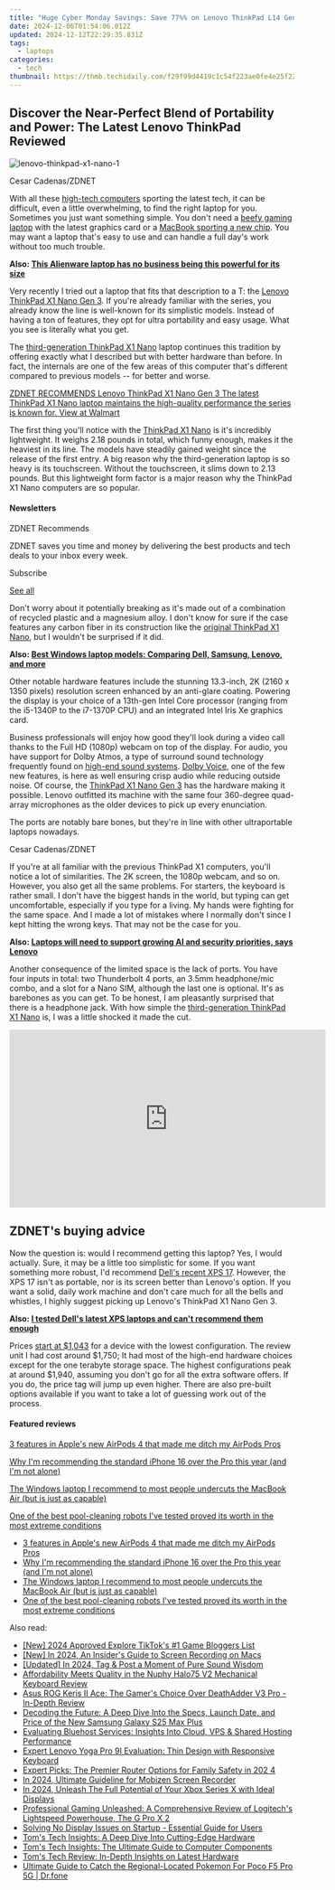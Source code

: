 ```yaml
---
title: "Huge Cyber Monday Savings: Save 77%% on Lenovo ThinkPad L14 Gen 3 - Limited Time Offer!"
date: 2024-12-06T01:54:06.012Z
updated: 2024-12-12T22:29:35.831Z
tags:
  - laptops
categories:
  - tech
thumbnail: https://thmb.techidaily.com/f29f99d4419c1c54f223ae0fe4e25f224aa2e0b29936958ff74ebecc1f44d1d0.png
---
```


## Discover the Near-Perfect Blend of Portability and Power: The Latest Lenovo ThinkPad Reviewed

![lenovo-thinkpad-x1-nano-1](https://www.zdnet.com/a/img/resize/cf3a21a3a1d2a6fccc2416c75414a474a130fbb3/2023/08/08/01ceacd4-58fd-4050-b64b-e6af18aff667/lenovo-thinkpad-x1-nano-1.jpg?auto=webp&width=1280)

Cesar Cadenas/ZDNET

With all these [high-tech computers](https://www.zdnet.com/article/best-laptop/) sporting the latest tech, it can be difficult, even a little overwhelming, to find the right laptop for you. Sometimes you just want something simple. You don't need a [beefy gaming laptop](https://www.zdnet.com/article/best-gaming-laptop/) with the latest graphics card or a [MacBook sporting a new chip](https://www.zdnet.com/article/best-mac/). You may want a laptop that's easy to use and can handle a full day's work without too much trouble.

**Also: [This Alienware laptop has no business being this powerful for its size](https://www.zdnet.com/article/this-alienware-laptop-has-no-business-being-this-powerful-for-its-size/)**

Very recently I tried out a laptop that fits that description to a T: the [Lenovo ThinkPad X1 Nano Gen 3](https://goto.walmart.com/c/5597632/565706/9383?sharedid=zdnet&partnerpropertyid=1980086&u=https%3A%2F%2Fwww.walmart.com%2Fip%2FLenovo-ThinkPad-X1-Nano-Gen-3-Intel-Laptop-13-IPS-60Hz-i7-1360P-Iris-Xe-Graphics-16GB-512GB%2F2016351869&subId1=zd-__COM_CLICK_ID__-dtp). If you're already familiar with the series, you already know the line is well-known for its simplistic models. Instead of having a ton of features, they opt for ultra portability and easy usage. What you see is literally what you get. 

The [third-generation ThinkPad X1 Nano](https://goto.walmart.com/c/5597632/565706/9383?sharedid=zdnet&partnerpropertyid=1980086&u=https%3A%2F%2Fwww.walmart.com%2Fip%2FLenovo-ThinkPad-X1-Nano-Gen-3-Intel-Laptop-13-IPS-60Hz-i7-1360P-Iris-Xe-Graphics-16GB-512GB%2F2016351869&subId1=zd-__COM_CLICK_ID__-dtp) laptop continues this tradition by offering exactly what I described but with better hardware than before. In fact, the internals are one of the few areas of this computer that's different compared to previous models -- for better and worse.

[ZDNET RECOMMENDS Lenovo ThinkPad X1 Nano Gen 3 The latest ThinkPad X1 Nano laptop maintains the high-quality performance the series is known for. View at Walmart](https://goto.walmart.com/c/5597632/565706/9383?sharedid=zdnet&partnerpropertyid=1980086&u=https%3A%2F%2Fwww.walmart.com%2Fip%2FLenovo-ThinkPad-X1-Nano-Gen-3-Intel-Laptop-13-IPS-60Hz-i7-1360P-Iris-Xe-Graphics-16GB-512GB%2F2016351869&subId1=zd-__COM_CLICK_ID__-dtp)

The first thing you'll notice with the [ThinkPad X1 Nano](https://shop-links.co/link/?url=https%3A%2F%2Fwww.lenovo.com%2Fus%2Fen%2Fp%2Flaptops%2Fthinkpad%2Fthinkpadx1%2Fthinkpad-x1-nano-gen-3-%2813-inch-intel%29%2Flen101t0054&publisher_slug=itechdaily19598&exclusive=1) is it's incredibly lightweight. It weighs 2.18 pounds in total, which funny enough, makes it the heaviest in its line. The models have steadily gained weight since the release of the first entry. A big reason why the third-generation laptop is so heavy is its touchscreen. Without the touchscreen, it slims down to 2.13 pounds. But this lightweight form factor is a major reason why the ThinkPad X1 Nano computers are so popular.

#### Newsletters

ZDNET Recommends

ZDNET saves you time and money by delivering the best products and tech deals to your inbox every week.

 Subscribe

[See all](https://www.zdnet.com/newsletters/)

Don't worry about it potentially breaking as it's made out of a combination of recycled plastic and a magnesium alloy. I don't know for sure if the case features any carbon fiber in its construction like the [original ThinkPad X1 Nano](https://www.zdnet.com/product/lenovo-thinkpad-x1-nano-gen-1-13-core-i5-1130g7-8-gb-256-gb-ssd/), but I wouldn't be surprised if it did. 

**Also: [Best Windows laptop models: Comparing Dell, Samsung, Lenovo, and more](https://www.zdnet.com/article/best-windows-laptop/)**

Other notable hardware features include the stunning 13.3-inch, 2K (2160 x 1350 pixels) resolution screen enhanced by an anti-glare coating. Powering the display is your choice of a 13th-gen Intel Core processor (ranging from the i5-1340P to the i7-1370P CPU) and an integrated Intel Iris Xe graphics card.

Business professionals will enjoy how good they'll look during a video call thanks to the Full HD (1080p) webcam on top of the display. For audio, you have support for Dolby Atmos, a type of surround sound technology frequently found on [high-end sound systems](https://www.zdnet.com/home-and-office/home-entertainment/best-sound-system/). [Dolby Voice](https://www.zdnet.com/home-and-office/smart-office/dolby-aims-to-bolster-audio-video-conferencing-in-huddle-rooms/), one of the few new features, is here as well ensuring crisp audio while reducing outside noise. Of course, the [ThinkPad X1 Nano Gen 3](https://shop-links.co/link/?url=https%3A%2F%2Fwww.lenovo.com%2Fus%2Fen%2Fp%2Flaptops%2Fthinkpad%2Fthinkpadx1%2Fthinkpad-x1-nano-gen-3-%2813-inch-intel%29%2Flen101t0054%3F&publisher_slug=itechdaily19598&exclusive=1) has the hardware making it possible. Lenovo outfitted its machine with the same four 360-degree quad-array microphones as the older devices to pick up every enunciation.

The ports are notably bare bones, but they're in line with other ultraportable laptops nowadays.

Cesar Cadenas/ZDNET

If you're at all familiar with the previous ThinkPad X1 computers, you'll notice a lot of similarities. The 2K screen, the 1080p webcam, and so on. However, you also get all the same problems. For starters, the keyboard is rather small. I don't have the biggest hands in the world, but typing can get uncomfortable, especially if you type for a living. My hands were fighting for the same space. And I made a lot of mistakes where I normally don't since I kept hitting the wrong keys. That may not be the case for you.

**Also: [Laptops will need to support growing AI and security priorities, says Lenovo](https://www.zdnet.com/article/laptops-will-need-to-support-growing-ai-and-security-priorities-says-lenovo/)**

Another consequence of the limited space is the lack of ports. You have four inputs in total: two Thunderbolt 4 ports, an 3.5mm headphone/mic combo, and a slot for a Nano SIM, although the last one is optional. It's as barebones as you can get. To be honest, I am pleasantly surprised that there is a headphone jack. With how simple the [third-generation ThinkPad X1 Nano](https://shop-links.co/link/?url=https%3A%2F%2Fwww.lenovo.com%2Fus%2Fen%2Fp%2Flaptops%2Fthinkpad%2Fthinkpadx1%2Fthinkpad-x1-nano-gen-3-%2813-inch-intel%29%2Flen101t0054&publisher_slug=itechdaily19598&exclusive=1) is, I was a little shocked it made the cut.

<!-- affiliate ads begin -->
<iframe width="560" height="315" src="https://www.youtube.com/embed/Jng92DT1n_Y?si=LvxQhsEJoymsM2iZ" title="YouTube video player" frameborder="0" allow="accelerometer; autoplay; clipboard-write; encrypted-media; gyroscope; picture-in-picture; web-share" referrerpolicy="strict-origin-when-cross-origin" allowfullscreen></iframe>
<!-- affiliate ads end -->

## ZDNET's buying advice

Now the question is: would I recommend getting this laptop? Yes, I would actually. Sure, it may be a little too simplistic for some. If you want something more robust, I'd recommend [Dell's recent XPS 17](https://www.zdnet.com/article/i-tested-dells-latest-xps-laptops-and-cant-recommend-them-enough/). However, the XPS 17 isn't as portable, nor is its screen better than Lenovo's option. If you want a solid, daily work machine and don't care much for all the bells and whistles, I highly suggest picking up Lenovo's ThinkPad X1 Nano Gen 3.

**Also: [I tested Dell's latest XPS laptops and can't recommend them enough](https://www.zdnet.com/article/i-tested-dells-latest-xps-laptops-and-cant-recommend-them-enough/)**

Prices [start at $1,043](https://shop-links.co/link/?url=https%3A%2F%2Fwww.lenovo.com%2Fus%2Fen%2Fp%2Flaptops%2Fthinkpad%2Fthinkpadx1%2Fthinkpad-x1-nano-gen-3-%2813-inch-intel%29%2Flen101t0054&publisher_slug=itechdaily19598&exclusive=1) for a device with the lowest configuration. The review unit I had cost around $1,750; It had most of the high-end hardware choices except for the one terabyte storage space. The highest configurations peak at around $1,940, assuming you don't go for all the extra software offers. If you do, the price tag will jump up even higher. There are also pre-built options available if you want to take a lot of guessing work out of the process.

#### Featured reviews

[3 features in Apple's new AirPods 4 that made me ditch my AirPods Pros](https://www.zdnet.com/article/3-features-in-apples-new-airpods-4-that-made-me-ditch-my-airpods-pros/ "3 features in Apple's new AirPods 4 that made me ditch my AirPods Pros")

[Why I'm recommending the standard iPhone 16 over the Pro this year (and I'm not alone)](https://www.zdnet.com/article/why-im-recommending-the-standard-iphone-16-over-the-pro-this-year-and-im-not-alone/ "Why I'm recommending the standard iPhone 16 over the Pro this year (and I'm not alone)")

[The Windows laptop I recommend to most people undercuts the MacBook Air (but is just as capable)](https://www.zdnet.com/article/the-windows-laptop-i-recommend-to-most-people-undercuts-the-macbook-air-but-is-just-as-capable/ "The Windows laptop I recommend to most people undercuts the MacBook Air (but is just as capable)")

[One of the best pool-cleaning robots I've tested proved its worth in the most extreme conditions](https://www.zdnet.com/article/one-of-the-best-pool-cleaning-robots-ive-tested-is-450-off-for-prime-day/ "One of the best pool-cleaning robots I've tested proved its worth in the most extreme conditions")

* [3 features in Apple's new AirPods 4 that made me ditch my AirPods Pros](https://www.zdnet.com/article/3-features-in-apples-new-airpods-4-that-made-me-ditch-my-airpods-pros/ "3 features in Apple's new AirPods 4 that made me ditch my AirPods Pros")
* [Why I'm recommending the standard iPhone 16 over the Pro this year (and I'm not alone)](https://www.zdnet.com/article/why-im-recommending-the-standard-iphone-16-over-the-pro-this-year-and-im-not-alone/ "Why I'm recommending the standard iPhone 16 over the Pro this year (and I'm not alone)")
* [The Windows laptop I recommend to most people undercuts the MacBook Air (but is just as capable)](https://www.zdnet.com/article/the-windows-laptop-i-recommend-to-most-people-undercuts-the-macbook-air-but-is-just-as-capable/ "The Windows laptop I recommend to most people undercuts the MacBook Air (but is just as capable)")
* [One of the best pool-cleaning robots I've tested proved its worth in the most extreme conditions](https://www.zdnet.com/article/one-of-the-best-pool-cleaning-robots-ive-tested-is-450-off-for-prime-day/ "One of the best pool-cleaning robots I've tested proved its worth in the most extreme conditions")

<ins class="adsbygoogle"
     style="display:block"
     data-ad-format="autorelaxed"
     data-ad-client="ca-pub-7571918770474297"
     data-ad-slot="1223367746"></ins>

<ins class="adsbygoogle"
     style="display:block"
     data-ad-client="ca-pub-7571918770474297"
     data-ad-slot="8358498916"
     data-ad-format="auto"
     data-full-width-responsive="true"></ins>

<span class="atpl-alsoreadstyle">Also read:</span>
<div><ul>
<li><a href="https://tiktok-videos.techidaily.com/new-2024-approved-explore-tiktoks-1-game-bloggers-list/"><u>[New] 2024 Approved Explore TikTok's #1 Game Bloggers List</u></a></li>
<li><a href="https://on-screen-recording.techidaily.com/new-in-2024-an-insiders-guide-to-screen-recording-on-macs/"><u>[New] In 2024, An Insider's Guide to Screen Recording on Macs</u></a></li>
<li><a href="https://fox-blue.techidaily.com/updated-in-2024-tag-and-post-a-moment-of-pure-sound-wisdom/"><u>[Updated] In 2024, Tag & Post a Moment of Pure Sound Wisdom</u></a></li>
<li><a href="https://hardware-reviews.techidaily.com/affordability-meets-quality-in-the-nuphy-halo75-v2-mechanical-keyboard-review/"><u>Affordability Meets Quality in the Nuphy Halo75 V2 Mechanical Keyboard Review</u></a></li>
<li><a href="https://hardware-reviews.techidaily.com/asus-rog-keris-ii-ace-the-gamers-choice-over-deathadder-v3-pro-in-depth-review/"><u>Asus ROG Keris II Ace: The Gamer's Choice Over DeathAdder V3 Pro - In-Depth Review</u></a></li>
<li><a href="https://tech-recovery.techidaily.com/decoding-the-future-a-deep-dive-into-the-specs-launch-date-and-price-of-the-new-samsung-galaxy-s25-max-plus/"><u>Decoding the Future: A Deep Dive Into the Specs, Launch Date, and Price of the New Samsung Galaxy S25 Max Plus</u></a></li>
<li><a href="https://hardware-reviews.techidaily.com/evaluating-bluehost-services-insights-into-cloud-vps-and-shared-hosting-performance/"><u>Evaluating Bluehost Services: Insights Into Cloud, VPS & Shared Hosting Performance</u></a></li>
<li><a href="https://hardware-reviews.techidaily.com/expert-lenovo-yoga-pro-9i-evaluation-thin-design-with-responsive-keyboard/"><u>Expert Lenovo Yoga Pro 9I Evaluation: Thin Design with Responsive Keyboard</u></a></li>
<li><a href="https://buynow-reviews.techidaily.com/expert-picks-the-premier-router-options-for-family-safety-in-202-4/"><u>Expert Picks: The Premier Router Options for Family Safety in 202 4</u></a></li>
<li><a href="https://visual-screen-recording.techidaily.com/in-2024-ultimate-guideline-for-mobizen-screen-recorder/"><u>In 2024, Ultimate Guideline for Mobizen Screen Recorder</u></a></li>
<li><a href="https://some-skills.techidaily.com/in-2024-unleash-the-full-potential-of-your-xbox-series-x-with-ideal-displays/"><u>In 2024, Unleash The Full Potential of Your Xbox Series X with Ideal Displays</u></a></li>
<li><a href="https://hardware-reviews.techidaily.com/professional-gaming-unleashed-a-comprehensive-review-of-logitechs-lightspeed-powerhouse-the-g-pro-x-2/"><u>Professional Gaming Unleashed: A Comprehensive Review of Logitech's Lightspeed Powerhouse, The G Pro X 2</u></a></li>
<li><a href="https://tech-renaissance.techidaily.com/solving-no-display-issues-on-startup-essential-guide-for-users/"><u>Solving No Display Issues on Startup - Essential Guide for Users</u></a></li>
<li><a href="https://hardware-reviews.techidaily.com/toms-tech-insights-a-deep-dive-into-cutting-edge-hardware/"><u>Tom's Tech Insights: A Deep Dive Into Cutting-Edge Hardware</u></a></li>
<li><a href="https://hardware-reviews.techidaily.com/toms-tech-insights-the-ultimate-guide-to-computer-components/"><u>Tom's Tech Insights: The Ultimate Guide to Computer Components</u></a></li>
<li><a href="https://hardware-reviews.techidaily.com/toms-tech-review-in-depth-insights-on-latest-hardware/"><u>Tom's Tech Review: In-Depth Insights on Latest Hardware</u></a></li>
<li><a href="https://pokemon-go-android.techidaily.com/ultimate-guide-to-catch-the-regional-located-pokemon-for-poco-f5-pro-5g-drfone-by-drfone-virtual-android/"><u>Ultimate Guide to Catch the Regional-Located Pokemon For Poco F5 Pro 5G | Dr.fone</u></a></li>
</ul></div>

